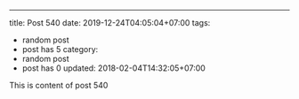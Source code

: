 ---
title: Post 540
date: 2019-12-24T04:05:04+07:00
tags:
  - random post
  - post has 5
category:
  - random post
  - post has 0
updated: 2018-02-04T14:32:05+07:00

This is content of post 540